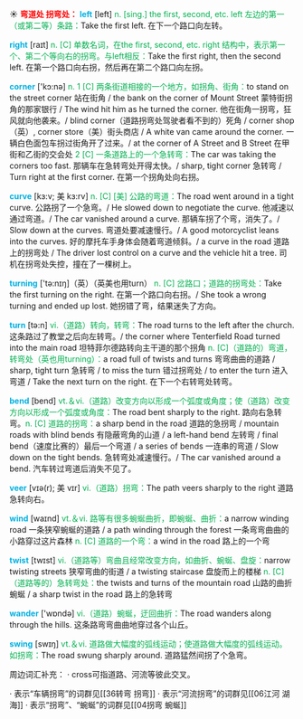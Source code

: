 ☀ <font color="red">**弯道处 拐弯处：**</font>
<font color="sky blue">**left**</font> [left] 
<font color="#00b050">n. [sing.] the first, second, etc. left 左边的第一（或第二等）条路：</font>Take the first left. 在下一个路口向左转。

<font color="sky blue">**right**</font> [raɪt] 
<font color="#00b050">n. [C] 单数名词，在the first, second, etc. right 结构中，表示第一个、第二个等向右的拐弯。与left相反：</font>Take the first right, then the second left. 在第一个路口向右拐，然后再在第二个路口向左拐。

<font color="sky blue">**corner**</font> ['kɔ:nə] 
<font color="#00b050">n. 1 [C] 两条街道相接的一个地方，如拐角、街角：</font>to stand on the street corner 站在街角 / the bank on the corner of Mount Street 蒙特街拐角的那家银行 / The wind hit him as he turned the corner. 他在街角一拐弯，狂风就向他袭来。/ blind corner（道路拐弯处驾驶者看不到的）死角 / corner shop（英）, corner store（美）街头商店 / A white van came around the corner. 一辆白色面包车拐过街角开了过来。/ at the corner of A Street and B Street 在甲街和乙街的交会处 <font color="#00b050">2 [C] 一条道路上的一个急转弯：</font>The car was taking the corners too fast. 那辆车在急转弯处开得太快。/ sharp, tight corner 急转弯 / Turn right at the first corner. 在第一个拐角处向右拐。
           
<font color="sky blue">**curve**</font> [kɜ:v; 美 kɜ:rv]
<font color="#00b050">n. [C] [美] 公路的弯道：</font>The road went around in a tight curve. 公路拐了一个急弯。/ He slowed down to negotiate the curve. 他减速以通过弯道。/ The car vanished around a curve. 那辆车拐了个弯，消失了。/ Slow down at the curves. 弯道处要减速慢行。/ A good motorcyclist leans into the curves. 好的摩托车手身体会随着弯道倾斜。/ a curve in the road 道路上的拐弯处 / The driver lost control on a curve and the vehicle hit a tree. 司机在拐弯处失控，撞在了一棵树上。

<font color="sky blue">**turning**</font> ['tə:nɪŋ]（英）（英美也用turn）
<font color="#00b050">n. [C] 岔路口；道路的拐弯处：</font>Take the first turning on the right. 在第一个路口向右拐。/ She took a wrong turning and ended up lost. 她拐错了弯，结果迷失了方向。

<font color="sky blue">**turn**</font> [tə:n] 
<font color="#00b050">vi.（道路）转向，转弯：</font>The road turns to the left after the church. 这条路过了教堂之后向左转弯。/ the corner where Tenterfield Road turned into the main road 坦特菲尔德路转向主干道的那个拐角 <font color="#00b050">n. [C]（道路的）弯道，转弯处（英也用turning）：</font>a road full of twists and turns 弯弯曲曲的道路 / sharp, tight turn 急转弯 / to miss the turn 错过拐弯处 / to enter the turn 进入弯道 / Take the next turn on the right. 在下一个右转弯处转弯。

<font color="sky blue">**bend**</font> [bend] 
<font color="#00b050">vt.＆vi.（道路）改变方向以形成一个弧度或角度；使（道路）改变方向以形成一个弧度或角度：</font>The road bent sharply to the right. 路向右急转弯。<font color="#00b050">n. [C] 道路的拐弯：</font>a sharp bend in the road 道路的急拐弯 / mountain roads with blind bends 有隐蔽弯角的山道 / a left-hand bend 左转弯 / final bend（速度比赛的）最后一个弯道 / a series of bends 一连串的弯道 / Slow down on the tight bends. 急转弯处减速慢行。/ The car vanished around a bend. 汽车转过弯道后消失不见了。
           
<font color="sky blue">**veer**</font> [vɪə(r); 美 vɪr]
<font color="#00b050">vi.（道路）拐弯：</font>The path veers sharply to the right 道路急转向右。

<font color="sky blue">**wind**</font> [waɪnd] 
<font color="#00b050">vt.＆vi. 路等有很多蜿蜒曲折，即蜿蜒、曲折：</font>a narrow winding road 一条狭窄蜿蜒的道路 / a path winding through the forest 一条弯弯曲曲的小路穿过这片森林 <font color="#00b050">n. [C] 道路的一个弯：</font>a wind in the road 路上的一个弯

<font color="sky blue">**twist**</font> [twɪst] 
<font color="#00b050">vi.（道路等）弯曲且经常改变方向，如曲折、蜿蜒、盘旋：</font>narrow twisting streets 狭窄弯曲的街道 / a twisting staircase 盘旋而上的楼梯 <font color="#00b050">n. [C]（道路等的）急转弯处：</font>the twists and turns of the mountain road 山路的曲折蜿蜒 / a sharp twist in the road 路上的急转弯

<font color="sky blue">**wander**</font> ['wɒndə] 
<font color="#00b050">vi.（道路）蜿蜒，迂回曲折：</font>The road wanders along through the hills. 这条路弯弯曲曲地穿过各个山丘。

<font color="sky blue">**swing**</font> [swɪŋ] 
<font color="#00b050">vt.＆vi. 道路做大幅度的弧线运动；使道路做大幅度的弧线运动。如拐弯：</font>The road swung sharply around. 道路猛然间拐了个急弯。

周边词汇补充：
· cross可指道路、河流等彼此交叉。

· 表示“车辆拐弯”的词群见[[36转弯 拐弯]]
· 表示“河流拐弯”的词群见[[06江河 湖海]]
· 表示“拐弯”、“蜿蜒”的词群见[[04拐弯 蜿蜒]] 